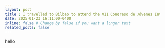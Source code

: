 ```yaml
---
layout: post
title : I travelled to Bilbao to attend the VII Congreso de Jóvenes Investigadores de la RSME
date: 2025-01-23 16:11:00-0400
inline: false # Change by false if you want a longer text
related_posts: false
---
```


<!--
I was fortunate to be able to organise the Number Theory parallel session of the <a style="font-weight:bold" href="https://jovenes2025.rsme.es/index.html">VII Congreso de Jóvenes Investigadores de la RSME</a>, which took place in Bilbao from the 13th to the 17th of January. 

Together with <a href="https://www.data-science.ie/user/beatriz+barbero+lucas/">Beatriz Barbero Lucas</a>, <a href="https://danielgilmu.wixsite.com/mathematician">Daniel Gil Muñoz</a> and Javier Guillán Rial, we had the chance to gather an amazing selection of speakers representing many different topics in number theory.


<div class="row">
    <div class="col-sm mt-3 mt-md-0">
        {% include figure.liquid loading="eager" path="assets/img/Photo_Parallel_Session_Number_Theory.jpg" title="The Number Theory Group picture" class="img-fluid rounded z-depth-1" %}
    </div>
</div>

I had an amazing time in Bilbao, as we were offered multiple opportunities to attend social activities, including one <a href="https://culturacientifica.com/evento/2025/1/15/bertsomaticas-matematicas-al-son-de-los-bertsos/">mixing the Basque artistic discipline of bertsolarism and math outreach </a>. I have myself learned many things about the Basque culture in this trip. If you want to learn more about number theory and the Basque country, you can do so with the following Kahoot.


<iframe src="https://embed.kahoot.it/6151a64e-440f-43be-8533-a5245f3ecf6e" width="100%" height="600px"></iframe>

I also had the opportunity to give a talk about my outcoming work about the intersection of the Ekedahl-Oort and automorphism strata inside of the moduli space of genus 2 curves.

-->
hello